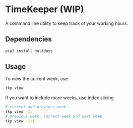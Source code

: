 # TimeKeeper (WIP)

A command line utility to keep track of your working hours.

## Dependencies

```bash
pip3 install holidays
```

## Usage

To view the current week, use
```bash
tkp view
```
If you want to include more weeks, use index slicing
```bash
# current and previous week
tkp view -1:
# previous week, current week and next week
tkp view -1:1
```

